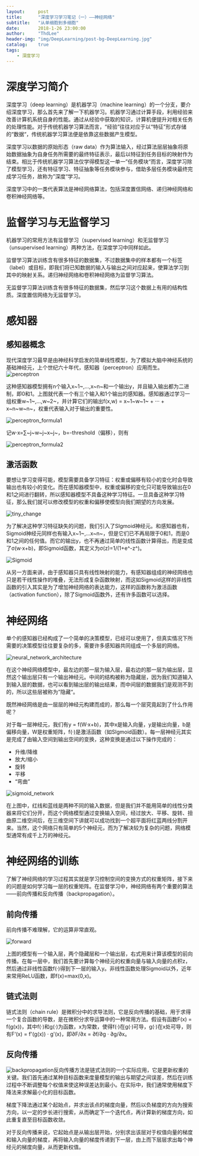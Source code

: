 ```yaml
---
layout:     post
title:      "深度学习学习笔记（一）——神经网络"
subtitle:   "从单细胞到多细胞"
date:       2018-1-26 23:00:00
author:     "ThdLee"
header-img: "img/DeepLearning/post-bg-DeepLearning.jpg"
catalog:    true
tags:
    - 深度学习
---
```


# 深度学习简介

深度学习（deep learning）是机器学习（machine learning）的一个分支，要介绍深度学习，那么首先来了解一下机器学习。机器学习通过计算手段，利用经验来改善计算机系统自身的性能。通过从经验中获取的知识，计算机便提升对相关任务的处理性能。对于传统机器学习算法而言，“经验”往往对应于以“特征”形式存储的“数据“，传统机器学习算法便是依靠这些数据产生模型。

深度学习以数据的原始形态（raw data）作为算法输入，经过算法层层抽象将原始数据抽象为自身任务所需要的最终特征表示，最后以特征到任务目标的映射作为结束。相比于传统机器学习算法仅学得模型这一单一”任务模块“而言，深度学习除了模型学习，还有特征学习、特征抽象等任务模块参与，借助多层任务模块最终完成学习任务，故称为”深度“学习。

深度学习中的一类代表算法是神经网络算法，包括深度置信网络、递归神经网络和卷积神经网络等。

# 监督学习与无监督学习

机器学习的常用方法有监督学习（supervised learning）和无监督学习（unsupervised learning）两种方法，在深度学习中同样如此。

监督学习算法训练含有很多特征的数据集，不过数据集中的样本都有一个标签（label）或目标，即我们将已知数据的输入与输出之间对应起来，使算法学习到其中的映射关系。递归神经网络和卷积神经网络为监督学习算法。

无监督学习算法训练含有很多特征的数据集，然后学习这个数据上有用的结构性质。深度置信网络为无监督学习。

# 感知器

## 感知器概念

现代深度学习最早是由神经科学启发的简单线性模型，为了模拟大脑中神经系统的基础神经元，上个世纪六十年代，感知器（perceptron）应用而生。![perceptron](http://thdlee.com/img/DeepLearning/NerualNetwork/perceptron.png)

这种感知器模型拥有n个输入x~1~,…,x~n~和一个输出y，并且输入输出都为二进制，即0和1。上图就代表一个有三个输入和1个输出的感知器。感知器通过学习一组权重w~1~,…,w~2~，并计算它们的输出f(x,w) = x~1~w~1~ + ··· + x~n~w~n~，权重代表输入对于输出的重要性。

![perceptron_formula1](http://thdlee.com/img/DeepLearning/NerualNetwork/perceptron_formula1.png)

 记w⋅x=∑~j~w~j~x~j~，b=-threshold（偏移），则有

![perceptron_formula2](http://thdlee.com/img/DeepLearning/NerualNetwork/perceptron_formula2.png)

## 激活函数

要想让学习变得可能，模型需要具备学习特征：权重或偏移有较小的变化时会导致输出也有较小的变化。而在感知器模型中，权重或偏移的变化只可能导致输出在0和1之间进行翻转，所以感知器模型不具备这种学习特征。一旦具备这种学习特征，那么我们就可以修改模型的权重和偏移使模型向我们期望的方向发展。

![tiny_change](http://thdlee.com/img/DeepLearning/NerualNetwork/tiny_change.png)

为了解决这种学习特征缺失的问题，我们引入了SIgmoid神经元。和感知器也有，Sigmoid神经元同样也有输入x~1~,…x~n~，但是它们已不再局限于0和1，而是0和1之间的任何值。而它的输出y，也不再通过简单的线性函数计算得出，而是变成了σ(w·x+b)，即Sigmoid函数，其定义为σ(z)=1/(1+e^-z^)。

![Sigmoid](http://thdlee.com/img/DeepLearning/NerualNetwork/Sigmoid.png)

从另一方面来讲，由于感知器只具有线性映射的能力，有感知器组成的神经网络也只是若干线性操作的堆叠，无法形成复杂函数映射，而这如Sigmoid这样的非线性函数的引入其实是为了增加神经网络的表达能力，这样的函数称为激活函数（activation function），除了Sigmoid函数外，还有许多函数可以选择。

# 神经网络

单个的感知器已经构成了一个简单的决策模型，已经可以使用了，但真实情况下所需要的决策模型往往要复杂的多，需要许多感知器共同组成一个多层的网络。

![neural_network_architecture](http://thdlee.com/img/DeepLearning/NerualNetwork/neural_network_architecture.png)

在这个神经网络模型中，最左边的那一层为输入层，最右边的那一层为输出层，显然这个输出层只有一个输出神经元。中间的结构被称为隐藏层，因为我们知道输入到输入层的数据，也可以看到输出层的输出结果，而中间层的数据我们是观测不到的，所以这些层被称为”隐藏“。

既然神经网络是由一层层的神经元构建而成的，那么每一个层究竟起到了什么作用呢？

对于每一层神经元，我们有y = f(W·x+b)，其中x是输入向量，y是输出向量，b是偏移向量，W是权重矩阵，f(·)是激活函数（如SIgmoid函数）。每一层神经元其实是完成了由输入空间到输出空间的变换，这种变换是通过以下操作完成的：

* 升维/降维
* 放大/缩小
* 旋转
* 平移
* “弯曲”



![sigmoid_network](http://thdlee.com/img/DeepLearning/NerualNetwork/sigmoid_network.png)

在上图中，红线和蓝线是两种不同的输入数据，但是我们并不能用简单的线性分类器来将它们分开，而这个网络模型通过变换输入空间，经过放大、平移、旋转、扭曲原二维空间后，在三维空间下讲就可以成功找到一个超平面将红蓝两线分割开来。当然，这个网络只有简单的5个神经元，而为了解决较为复杂的问题，网络模型通常有成千上万的神经元。

# 神经网络的训练

了解了神经网络的学习过程其实就是学习控制空间的变换方式的权重矩阵，接下来的问题是如何学习每一层的权重矩阵。在监督学习中，神经网络有两个重要的算法——前向传播和反向传播（backpropagation）。

## 前向传播

前向传播不难理解，它的运算非常直观。

![forward](http://thdlee.com/img/DeepLearning/NerualNetwork/forward.png)



上图的模型有一个输入层，两个隐藏层和一个输出层，右式用来计算该模型的前向传播。在每一层中，我们首先要计算每个神经元的权重向量与输入向量的点积z，然后通过非线性函数f(·)得到下一层的输入y。非线性函数处理Sigmoid以外，近年来常用ReLU函数，即f(x)=max(0,x)。

## 链式法则

链式法则（chain rule）是微积分中的求导法则，它是反向传播的基础，用于求得一个复合函数的导数，是在微积分求导运算中的一种常用方法。假设有函数F(x) = f(g(x))，其中f(·)和g(·)为函数，x为常数，使得f(·)在g(·)可导，g(·)在x处可导，则有F‘(x) = f'(g(x)) · g'(x)，即∂F/∂x = ∂f/∂g · ∂g/∂x。

## 反向传播

![backpropagation](http://thdlee.com/img/DeepLearning/NerualNetwork/backpropagation.png)反向传播方法是链式法则的一个实际应用，它是更新权重的关键。我们首先通过某种目标函数来度量模型的输出与期望之间误差，然后在训练过程中不断调整每个权值来使这种误差达到最小。在实际中，我们通常使用梯度下降法来求解最小化的目标函数。

梯度下降法通过某个起始点，并求出该点的梯度向量，然后以负梯度的方向为搜索方向，以一定的步长进行搜索，从而确定下一个迭代点，再计算新的梯度方向，如此重复直至目标函数收敛。

对于反向传播来说，它起始点是从输出层开始，分别求出该层对于权值向量的梯度和输入向量的梯度，再将输入向量的梯度传递到下一层，由上而下层层求出每个神经元的梯度向量，从而更新权值。